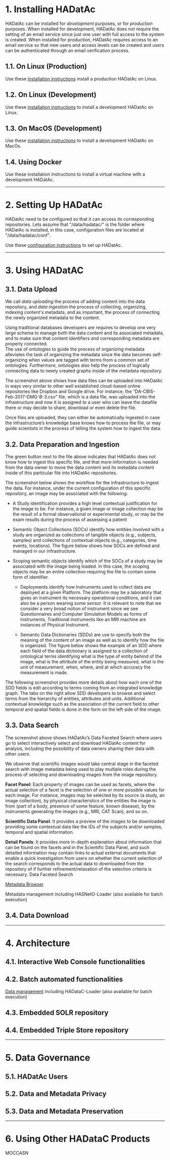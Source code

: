 # 1. Installing HADatAc

HADatAc can be installed for _development_ purposes, or for _production_ purposes. When installed for development, HADatAc does not require the setting of an email service since just one user with full access to the system is created. When installed for production, HADatAc requires access to an email service so that new users and access levels can be created and users can be authenticated through an email verification process.

## 1.1. On Linux (Production)

Use these [installation instructions](https://github.com/paulopinheiro1234/hadatac/wiki/Installing-for-Linux-(Production)) install a production HADatAc on Linux.

## 1.2. On Linux (Development)

Use these [installation instructions](https://github.com/paulopinheiro1234/hadatac/wiki/Installing-for-Linux-(Developer)) to install a development HADatAc on Linux.

## 1.3. On MacOS (Development)

Use these [installation instructions](https://github.com/paulopinheiro1234/hadatac/wiki/Installing-for-MacOS-(OSX)) to install a development HADatAc on MacOs.

## 1.4. Using Docker

Use these installation instructions to install a virtual machine with a development HADatAc.

***

# 2. Setting Up HADatAc

HADatAc need to be configured so that it can access its corresponding repositories. Lets assume that "/data/hadatac/" is the folder where HADatAc is installed, in this case, configuration files are located at "/data/hadatac/conf". 

Use these [configuration instructions](https://github.com/paulopinheiro1234/hadatac/wiki/Setting-up-HADatAc-Configuration)  to set up HADatAc.

***

# 3. Using HADatAC

## 3.1. Data Upload

We call _data uploading_  the process of adding content into the data repository, and _data ingestion_ the process of collecting, organizing, indexing content's metadata, and as important, the process of connecting the newly organized metadata to the content. 

Using traditional databases developers are requires to develop one very large schema to manage both the data content and its associated metadata, and to make sure that content identifiers and corresponding metadata are properly connected.	 
The use of ontologies to guide the process of organizing metadata alleviates the task of organizing the metadata since the data becomes self-organizing when values are tagged with terms from a common set of ontologies. Furthermore, ontologies also help the process of logically connecting data to newly created graphs inside of the metadata repository.

The screenshot above shows how data files can be uploaded into HADatAc in ways very similar to other well established cloud-based online repositories like Dropbox and Google drive. For instance, the “DA-CBIS-Feb-2017-DMG-B-3.csv” file, which is a data file, was uploaded into the infrastructure and now it is assigned to a user who can leave the datafile there or may decide to share, download or even delete the file. 

Once files are uploaded, they can either be automatically ingested in case the infrastructure’s knowledge base knows how to process the file, or may guide scientists in the process of telling the system how to ingest the data. 

## 3.2. Data Preparation and Ingestion

The green button next to the file above indicates that HADatAc does not know how to ingest this specific file, and that more information is needed from the data owner to move the data content and its metadata content inside of this particular file into HADatAc repositories.  

The screenshot below shows the workflow for the infrastructure to ingest the data. For instance, under the current configuration of this specific repository, an image may be associated with the following:

* A Study identification provides a high level contextual justification for the image to be. For instance, a given image or image collection may be the result of a formal observational or experimental study, or may be the exam results during the process of assessing a patient  

* Semantic Object Collections (SOCs) identify how entities involved with a study are organized as collections of tangible objects (e.g., subjects, samples) and collections of contextual objects (e.g., categories, time events, locations). The figure below shows how SOCs are defined and managed in our infrastructure.
 
* Scoping semantic objects identify which of the SOCs of a study may be associated with the image being loaded. In this case, the scoping objects may be an entire collection requiring the file to contain some form of identifier.   

  * Deployments identify how Instruments used to collect data are deployed at a given Platform. The platform may be a 
    laboratory that gives an instrument its necessary operational conditions, and it can also be a person wearing some 
    sensor. It is relevant to note that we consider a very broad notion of instrument since we see Questionnaires and 
    Computer Simulation Models as forms of instruments. Traditional instruments like an MRI machine are instances of 
    Physical Instrument.  

  * Semantic Data Dictionaries (SDDs) are use to specify both the meaning of the content of an image as well as to identify 
    how the file is organized. The figure below shows the  example of an SDD where each field of the data dictionary is 
    assigned to a collection of ontological terms identifying what is the type of entity behind of the image, what is the 
    attribute of the entity being measured, what is the unit of measurement, when, where, and at which accuracy the 
    measurement is made. 

The following screenshot provides more details about how each one of the SDD fields is edit according to terms coming from an integrated knowledge graph. The tabs on the right allow SDD developers to browse and select terms from the hierarchy of entities, attributes and units. Additional contextual knowledge such as the association of the current field to other temporal and spatial fields is done in the form on the left side of the image.

## 3.3. Data Search

The screenshot above shows HADatAc’s Data Faceted Search where users go to select interactively select and download HADatAc content for analysis, including the possibility of data owners sharing their data with other users. 

We observe that scientific images would take central stage in the faceted search with image metadata being used to play multiple roles during the process of selecting and downloading images from the image repository. 

**Facet Panel**: Each property of images can be used as facets, where the actual selection of a facet is the selection of one or more possible values for each image. For instance, images may be selected by its source (a study, an image collection), by physical characteristics of the entities the image is from (part of a body, presence of some feature, known disease), by the instruments generating the images (e.g., MRI, CAT Scan), and so on.

**Scientific Data Panel**: It provides a preview of the images to be downloaded providing some contextual data like the IDs of the subjects and/or samples, temporal and spatial information.

**Detail Panels**: It provides more in-depth explanation about information that can be found on the facets and in the Scientific Data Panel, and such detailed information may contain links to actual external documents that enable a quick investigation from users on whether the current selection of the search corresponds to the actual data to downloaded from the repository of if further refinement/relaxation of the selection criteria is necessary.
Data Faceted Search

[Metadata Browser](https://github.com/paulopinheiro1234/hadatac/wiki/HADataC-User-Guide:--Metadata-Browser)
 
Metadata management including HASNetO-Loader (also available for batch execution)


## 3.4. Data Download

***

# 4. Architecture

## 4.1. Interactive Web Console functionalities

## 4.2. Batch automated functionalities

[Data management](https://github.com/paulopinheiro1234/hadatac/wiki/HADataC-User-Guide:--Data-Management) including HADataC-Loader (also available for batch execution)

## 4.3. Embedded SOLR repository

## 4.4. Embedded Triple Store repository

***

# 5. Data Governance

## 5.1. HADatAc Users

## 5.2. Data and Metadata Privacy

## 5.3. Data and Metadata Preservation

***

# 6. Using Other HADataC Products

MOCCASN

